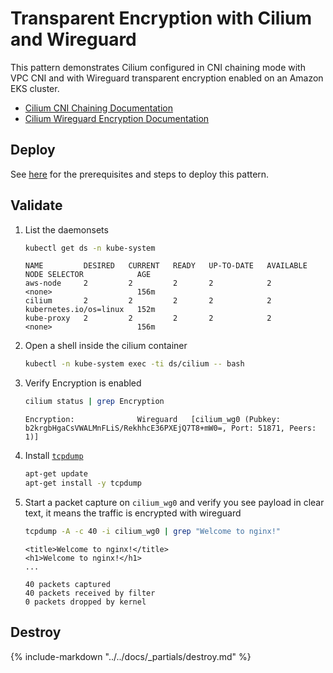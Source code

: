 # Transparent Encryption with Cilium and Wireguard

This pattern demonstrates Cilium configured in CNI chaining mode with VPC CNI and with Wireguard transparent encryption enabled on an Amazon EKS cluster.

- [Cilium CNI Chaining Documentation](https://docs.cilium.io/en/v1.12/gettingstarted/cni-chaining-aws-cni/)
- [Cilium Wireguard Encryption Documentation](https://docs.cilium.io/en/v1.12/gettingstarted/encryption-wireguard/)

## Deploy

See [here](https://aws-ia.github.io/terraform-aws-eks-blueprints/getting-started/#prerequisites) for the prerequisites and steps to deploy this pattern.

## Validate

1. List the daemonsets

    ```sh
    kubectl get ds -n kube-system
    ```

    ```text
    NAME         DESIRED   CURRENT   READY   UP-TO-DATE   AVAILABLE   NODE SELECTOR            AGE
    aws-node     2         2         2       2            2           <none>                   156m
    cilium       2         2         2       2            2           kubernetes.io/os=linux   152m
    kube-proxy   2         2         2       2            2           <none>                   156m
    ```

2. Open a shell inside the cilium container

    ```sh
    kubectl -n kube-system exec -ti ds/cilium -- bash
    ```

3. Verify Encryption is enabled

    ```sh
    cilium status | grep Encryption
    ```

    ```text
    Encryption:              Wireguard   [cilium_wg0 (Pubkey: b2krgbHgaCsVWALMnFLiS/RekhhcE36PXEjQ7T8+mW0=, Port: 51871, Peers: 1)]
    ```

4. Install [`tcpdump`](https://www.tcpdump.org/)

    ```sh
    apt-get update
    apt-get install -y tcpdump
    ```

5. Start a packet capture on `cilium_wg0` and verify you see payload in clear text, it means the traffic is encrypted with wireguard

    ```sh
    tcpdump -A -c 40 -i cilium_wg0 | grep "Welcome to nginx!"
    ```

    ```text
    <title>Welcome to nginx!</title>
    <h1>Welcome to nginx!</h1>
    ...

    40 packets captured
    40 packets received by filter
    0 packets dropped by kernel
    ```

## Destroy

{%
   include-markdown "../../docs/_partials/destroy.md"
%}
